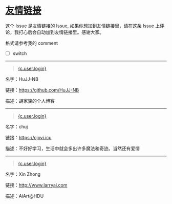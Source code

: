 # [友情链接](https://github.com/HuJJ-NB/HuJJ-NB/issues/6)

这个 Issue 是友情链接的 Issue, 如果你想加到友情链接里，请在这条 Issue 上评论，我打心后会自动加到友情链接里。感谢大家。

格式请参考我的 comment

- [ ] switch

---

> [{c.user.login}]({c.user.html_url})

名字：HuJJ-NB

链接：https://github.com/HuJJ-NB

描述：胡家骏的个人博客


---

> [{c.user.login}]({c.user.html_url})

名字：chuj

链接：https://cjovi.icu

描述：不好好学习，生活中就会多出许多魔法和奇迹。当然还有爱情


---

> [{c.user.login}]({c.user.html_url})

名字：Xin Zhong

链接：http://www.larryai.com

描述：AiArt@HDU
